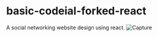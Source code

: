 # basic-codeial-forked-react
A social networking website design using react.
![Capture](https://user-images.githubusercontent.com/96413187/188589551-84e2a487-9800-4e4d-9a30-6f060a477e29.PNG)
